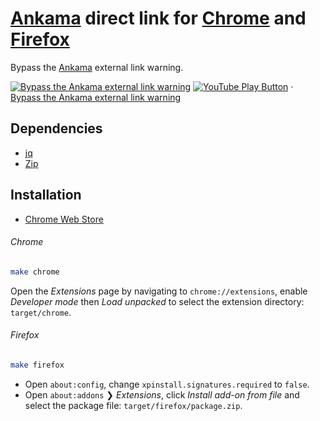 # [Ankama] direct link for [Chrome] and [Firefox]

[Ankama]: https://ankama.com
[Chrome]: https://google.com/chrome/
[Firefox]: https://mozilla.org/firefox/

Bypass the [Ankama] external link warning.

[![Bypass the Ankama external link warning](https://img.youtube.com/vi_webp/PHd3GTE6lUg/maxresdefault.webp)](https://youtu.be/PHd3GTE6lUg "YouTube – Bypass the Ankama external link warning")
[![YouTube Play Button](https://www.iconfinder.com/icons/317714/download/png/16)](https://youtu.be/PHd3GTE6lUg) · [Bypass the Ankama external link warning](https://youtu.be/PHd3GTE6lUg)

## Dependencies

- [jq]
- [Zip]

[jq]: https://stedolan.github.io/jq/
[Zip]: http://infozip.sourceforge.net/Zip.html

## Installation

- [Chrome Web Store](https://chrome.google.com/webstore/detail/ankama-direct-link/fpknnfjpolhekpmfkiibgjlookjalpic)

###### Chrome

``` sh
make chrome
```

Open the _Extensions_ page by navigating to `chrome://extensions`, enable _Developer mode_ then _Load unpacked_ to select the extension directory: `target/chrome`.

###### Firefox

``` sh
make firefox
```

- Open `about:config`, change `xpinstall.signatures.required` to `false`.
- Open `about:addons` ❯ _Extensions_, click _Install add-on from file_ and select the package file: `target/firefox/package.zip`.
